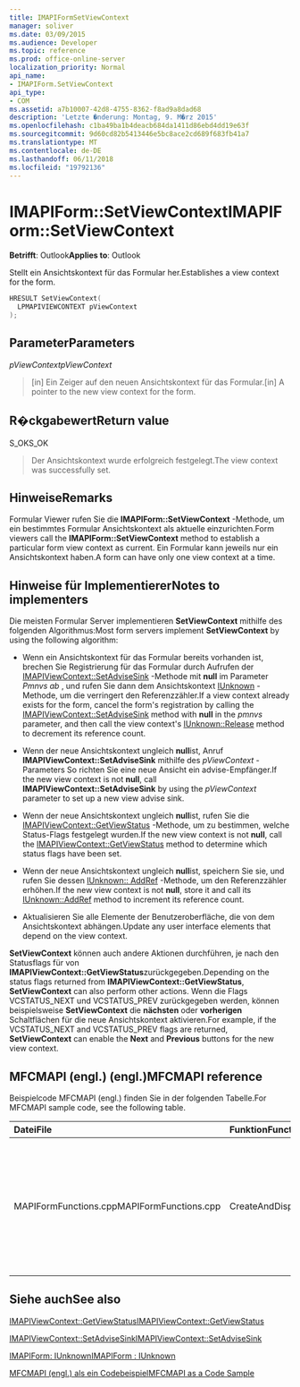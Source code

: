 ```yaml
---
title: IMAPIFormSetViewContext
manager: soliver
ms.date: 03/09/2015
ms.audience: Developer
ms.topic: reference
ms.prod: office-online-server
localization_priority: Normal
api_name:
- IMAPIForm.SetViewContext
api_type:
- COM
ms.assetid: a7b10007-42d8-4755-8362-f8ad9a8dad68
description: 'Letzte �nderung: Montag, 9. M�rz 2015'
ms.openlocfilehash: c1ba49ba1b4deacb684da1411d86ebd4dd19e63f
ms.sourcegitcommit: 9d60cd82b5413446e5bc8ace2cd689f683fb41a7
ms.translationtype: MT
ms.contentlocale: de-DE
ms.lasthandoff: 06/11/2018
ms.locfileid: "19792136"
---
```

# <a name="imapiformsetviewcontext"></a><span data-ttu-id="74b0e-103">IMAPIForm::SetViewContext</span><span class="sxs-lookup"><span data-stu-id="74b0e-103">IMAPIForm::SetViewContext</span></span>

  
  
<span data-ttu-id="74b0e-104">**Betrifft**: Outlook</span><span class="sxs-lookup"><span data-stu-id="74b0e-104">**Applies to**: Outlook</span></span> 
  
<span data-ttu-id="74b0e-105">Stellt ein Ansichtskontext für das Formular her.</span><span class="sxs-lookup"><span data-stu-id="74b0e-105">Establishes a view context for the form.</span></span> 
  
```cpp
HRESULT SetViewContext(
  LPMAPIVIEWCONTEXT pViewContext
);
```

## <a name="parameters"></a><span data-ttu-id="74b0e-106">Parameter</span><span class="sxs-lookup"><span data-stu-id="74b0e-106">Parameters</span></span>

 <span data-ttu-id="74b0e-107">_pViewContext_</span><span class="sxs-lookup"><span data-stu-id="74b0e-107">_pViewContext_</span></span>
  
> <span data-ttu-id="74b0e-108">[in] Ein Zeiger auf den neuen Ansichtskontext für das Formular.</span><span class="sxs-lookup"><span data-stu-id="74b0e-108">[in] A pointer to the new view context for the form.</span></span>
    
## <a name="return-value"></a><span data-ttu-id="74b0e-109">R�ckgabewert</span><span class="sxs-lookup"><span data-stu-id="74b0e-109">Return value</span></span>

<span data-ttu-id="74b0e-110">S_OK</span><span class="sxs-lookup"><span data-stu-id="74b0e-110">S_OK</span></span> 
  
> <span data-ttu-id="74b0e-111">Der Ansichtskontext wurde erfolgreich festgelegt.</span><span class="sxs-lookup"><span data-stu-id="74b0e-111">The view context was successfully set.</span></span>
    
## <a name="remarks"></a><span data-ttu-id="74b0e-112">Hinweise</span><span class="sxs-lookup"><span data-stu-id="74b0e-112">Remarks</span></span>

<span data-ttu-id="74b0e-113">Formular Viewer rufen Sie die **IMAPIForm::SetViewContext** -Methode, um ein bestimmtes Formular Ansichtskontext als aktuelle einzurichten.</span><span class="sxs-lookup"><span data-stu-id="74b0e-113">Form viewers call the **IMAPIForm::SetViewContext** method to establish a particular form view context as current.</span></span> <span data-ttu-id="74b0e-114">Ein Formular kann jeweils nur ein Ansichtskontext haben.</span><span class="sxs-lookup"><span data-stu-id="74b0e-114">A form can have only one view context at a time.</span></span> 
  
## <a name="notes-to-implementers"></a><span data-ttu-id="74b0e-115">Hinweise für Implementierer</span><span class="sxs-lookup"><span data-stu-id="74b0e-115">Notes to implementers</span></span>

<span data-ttu-id="74b0e-116">Die meisten Formular Server implementieren **SetViewContext** mithilfe des folgenden Algorithmus:</span><span class="sxs-lookup"><span data-stu-id="74b0e-116">Most form servers implement **SetViewContext** by using the following algorithm:</span></span> 
  
- <span data-ttu-id="74b0e-117">Wenn ein Ansichtskontext für das Formular bereits vorhanden ist, brechen Sie Registrierung für das Formular durch Aufrufen der [IMAPIViewContext::SetAdviseSink](imapiviewcontext-setadvisesink.md) -Methode mit **null** im Parameter _Pmnvs ab_ , und rufen Sie dann dem Ansichtskontext [IUnknown](http://msdn.microsoft.com/en-us/library/ms682317%28v=VS.85%29.aspx) -Methode, um die verringert den Referenzzähler.</span><span class="sxs-lookup"><span data-stu-id="74b0e-117">If a view context already exists for the form, cancel the form's registration by calling the [IMAPIViewContext::SetAdviseSink](imapiviewcontext-setadvisesink.md) method with **null** in the  _pmnvs_ parameter, and then call the view context's [IUnknown::Release](http://msdn.microsoft.com/en-us/library/ms682317%28v=VS.85%29.aspx) method to decrement its reference count.</span></span> 
    
- <span data-ttu-id="74b0e-118">Wenn der neue Ansichtskontext ungleich **null**ist, Anruf **IMAPIViewContext::SetAdviseSink** mithilfe des _pViewContext_ -Parameters So richten Sie eine neue Ansicht ein advise-Empfänger.</span><span class="sxs-lookup"><span data-stu-id="74b0e-118">If the new view context is not **null**, call **IMAPIViewContext::SetAdviseSink** by using the  _pViewContext_ parameter to set up a new view advise sink.</span></span> 
    
- <span data-ttu-id="74b0e-119">Wenn der neue Ansichtskontext ungleich **null**ist, rufen Sie die [IMAPIViewContext::GetViewStatus](imapiviewcontext-getviewstatus.md) -Methode, um zu bestimmen, welche Status-Flags festgelegt wurden.</span><span class="sxs-lookup"><span data-stu-id="74b0e-119">If the new view context is not **null**, call the [IMAPIViewContext::GetViewStatus](imapiviewcontext-getviewstatus.md) method to determine which status flags have been set.</span></span> 
    
- <span data-ttu-id="74b0e-120">Wenn der neue Ansichtskontext ungleich **null**ist, speichern Sie sie, und rufen Sie dessen [IUnknown:: AddRef](http://msdn.microsoft.com/en-us/library/ms691379%28VS.85%29.aspx) -Methode, um den Referenzzähler erhöhen.</span><span class="sxs-lookup"><span data-stu-id="74b0e-120">If the new view context is not **null**, store it and call its [IUnknown::AddRef](http://msdn.microsoft.com/en-us/library/ms691379%28VS.85%29.aspx) method to increment its reference count.</span></span> 
    
- <span data-ttu-id="74b0e-121">Aktualisieren Sie alle Elemente der Benutzeroberfläche, die von dem Ansichtskontext abhängen.</span><span class="sxs-lookup"><span data-stu-id="74b0e-121">Update any user interface elements that depend on the view context.</span></span> 
    
<span data-ttu-id="74b0e-122">**SetViewContext** können auch andere Aktionen durchführen, je nach den Statusflags für von **IMAPIViewContext::GetViewStatus**zurückgegeben.</span><span class="sxs-lookup"><span data-stu-id="74b0e-122">Depending on the status flags returned from **IMAPIViewContext::GetViewStatus**, **SetViewContext** can also perform other actions.</span></span> <span data-ttu-id="74b0e-123">Wenn die Flags VCSTATUS_NEXT und VCSTATUS_PREV zurückgegeben werden, können beispielsweise **SetViewContext** die **nächsten** oder **vorherigen** Schaltflächen für die neue Ansichtskontext aktivieren.</span><span class="sxs-lookup"><span data-stu-id="74b0e-123">For example, if the VCSTATUS_NEXT and VCSTATUS_PREV flags are returned, **SetViewContext** can enable the **Next** and **Previous** buttons for the new view context.</span></span> 
  
## <a name="mfcmapi-reference"></a><span data-ttu-id="74b0e-124">MFCMAPI (engl.) (engl.)</span><span class="sxs-lookup"><span data-stu-id="74b0e-124">MFCMAPI reference</span></span>

<span data-ttu-id="74b0e-125">Beispielcode MFCMAPI (engl.) finden Sie in der folgenden Tabelle.</span><span class="sxs-lookup"><span data-stu-id="74b0e-125">For MFCMAPI sample code, see the following table.</span></span>
  
|<span data-ttu-id="74b0e-126">**Datei**</span><span class="sxs-lookup"><span data-stu-id="74b0e-126">**File**</span></span>|<span data-ttu-id="74b0e-127">**Funktion**</span><span class="sxs-lookup"><span data-stu-id="74b0e-127">**Function**</span></span>|<span data-ttu-id="74b0e-128">**Comment**</span><span class="sxs-lookup"><span data-stu-id="74b0e-128">**Comment**</span></span>|
|:-----|:-----|:-----|
|<span data-ttu-id="74b0e-129">MAPIFormFunctions.cpp</span><span class="sxs-lookup"><span data-stu-id="74b0e-129">MAPIFormFunctions.cpp</span></span>  <br/> |<span data-ttu-id="74b0e-130">CreateAndDisplayNewMailInFolder</span><span class="sxs-lookup"><span data-stu-id="74b0e-130">CreateAndDisplayNewMailInFolder</span></span>  <br/> |<span data-ttu-id="74b0e-131">MFCMAPI (engl.) mithilfe die **IMAPIForm::SetViewContext** -Methode Ansichtskontext MFCMAPI des (engl.) auf dem Formular festgelegt werden, bevor das Formular angezeigt wird.</span><span class="sxs-lookup"><span data-stu-id="74b0e-131">MFCMAPI uses the **IMAPIForm::SetViewContext** method to set MFCMAPI's view context on the form before the form is displayed.</span></span>  <br/> |
   
## <a name="see-also"></a><span data-ttu-id="74b0e-132">Siehe auch</span><span class="sxs-lookup"><span data-stu-id="74b0e-132">See also</span></span>



[<span data-ttu-id="74b0e-133">IMAPIViewContext::GetViewStatus</span><span class="sxs-lookup"><span data-stu-id="74b0e-133">IMAPIViewContext::GetViewStatus</span></span>](imapiviewcontext-getviewstatus.md)
  
[<span data-ttu-id="74b0e-134">IMAPIViewContext::SetAdviseSink</span><span class="sxs-lookup"><span data-stu-id="74b0e-134">IMAPIViewContext::SetAdviseSink</span></span>](imapiviewcontext-setadvisesink.md)
  
[<span data-ttu-id="74b0e-135">IMAPIForm: IUnknown</span><span class="sxs-lookup"><span data-stu-id="74b0e-135">IMAPIForm : IUnknown</span></span>](imapiformiunknown.md)


[<span data-ttu-id="74b0e-136">MFCMAPI (engl.) als ein Codebeispiel</span><span class="sxs-lookup"><span data-stu-id="74b0e-136">MFCMAPI as a Code Sample</span></span>](mfcmapi-as-a-code-sample.md)

